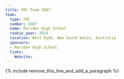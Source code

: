 ```yaml
---
title: FRC Team 5087
team:
  type: FRC
  number: 5087
  name: Marsden High School
  rookie_year: 2014
  location: West Ryde, New South Wales, Australia
  sponsors:
  - Marsden High School
  links:
    Website:
---
```


{% include remove_this_line_and_add_a_paragraph %}